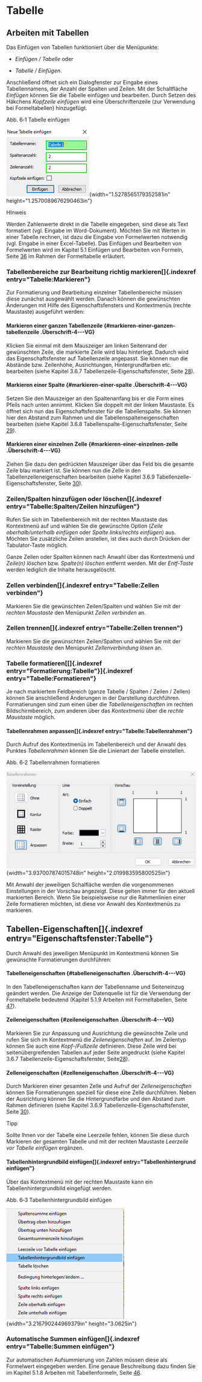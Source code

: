 # Tabelle

## Arbeiten mit Tabellen

Das Einfügen von Tabellen funktioniert über die Menüpunkte:

- *Einfügen / Tabelle* oder

- *Tabelle / Einfügen*.

Anschließend öffnet sich ein Dialogfenster zur Eingabe eines
Tabellennamens, der Anzahl der Spalten und Zeilen. Mit der Schaltfläche
*Einfügen* können Sie die Tabelle einfügen und bearbeiten. Durch Setzen
des Häkchens *Kopfzeile einfügen* wird eine Überschriftenzeile (zur
Verwendung bei Formeltabellen) hinzugefügt.

Abb. 6‑1 Tabelle einfügen

![](img/image106.png){width="1.5278565179352581in"
height="1.2570089676290463in"}

HInweis

Werden Zahlenwerte direkt in die Tabelle eingegeben, sind diese als Text
formatiert (vgl. Eingabe im Word-Dokument). Möchten Sie mit Werten in
einer Tabelle rechnen, ist dazu die Eingabe von Formelwerten notwendig
(vgl. Eingabe in einer Excel-Tabelle). Das Einfügen und Bearbeiten von
Formelwerten wird im Kapitel 5.1 Einfügen und Bearbeiten von Formeln,
Seite [36](#einfügen-und-bearbeiten-von-formeln) im Rahmen der
Formeltabelle erläutert.

### Tabellenbereiche zur Bearbeitung richtig markieren[]{.indexref entry="Tabelle:Markieren"}

Zur Formatierung und Bearbeitung einzelner Tabellenbereiche müssen diese
zunächst ausgewählt werden. Danach können die gewünschten Änderungen mit
Hilfe des Eigenschaftsfensters und Kontextmenüs (rechte Maustaste)
ausgeführt werden:

#### Markieren einer ganzen Tabellenzeile {#markieren-einer-ganzen-tabellenzeile .Überschrift-4---VG}

Klicken Sie einmal mit dem Mauszeiger am linken Seitenrand der
gewünschten Zeile, die markierte Zeile wird blau hinterlegt. Dadurch
wird das Eigenschaftsfenster auf Tabellenzeile angepasst. Sie können nun
die Abstände bzw. Zeilenhöhe, Ausrichtungen, Hintergrundfarben etc.
bearbeiten (siehe Kapitel 3.6.7 Tabellenzeile-Eigenschaftsfenster, Seite
[28](#tabellenzeile-eigenschaftsfenster)).

#### Markieren einer Spalte {#markieren-einer-spalte .Überschrift-4---VG}

Setzen Sie den Mauszeiger an den Spaltenanfang bis er die Form eines
Pfeils nach unten annimmt. Klicken Sie doppelt mit der linken Maustaste.
Es öffnet sich nun das Eigenschaftsfenster für die Tabellenspalte. Sie
können hier den Abstand zum Rahmen und die Tabellenspalteneigenschaften
bearbeiten (siehe Kapitel 3.6.8 Tabellenspalte-Eigenschaftsfenster,
Seite [29](#tabellenspalte-eigenschaftsfenster)).

#### Markieren einer einzelnen Zelle {#markieren-einer-einzelnen-zelle .Überschrift-4---VG}

Ziehen Sie dazu den gedrückten Mauszeiger über das Feld bis die gesamte
Zeile blau markiert ist. Sie können nun die Zelle in den
Tabellenzelleneigenschaften bearbeiten (siehe Kapitel 3.6.9
Tabellenzelle-Eigenschaftsfenster, Seite
[30](#tabellenzelle-eigenschaftsfenster)).

### Zeilen/Spalten hinzufügen oder löschen[]{.indexref entry="Tabelle:Spalten/Zeilen hinzufügen"}

Rufen Sie sich im Tabellenbereich mit der rechten Maustaste das
Kontextmenü auf und wählen Sie die gewünschte Option (*Zeile
oberhalb/unterhalb einfügen* oder *Spalte links/rechts einfügen*) aus.
Möchten Sie zusätzliche Zeilen anstellen, ist dies auch durch Drücken
der Tabulator-Taste möglich.

Ganze Zeilen oder Spalten können nach Anwahl über das Kontextmenü und
*Zeile(n) löschen* bzw. *Spalte(n) löschen* entfernt werden. Mit der
*Entf-Taste* werden lediglich die Inhalte herausgelöscht.

### Zellen verbinden[]{.indexref entry="Tabelle:Zellen verbinden"}

Markieren Sie die gewünschten Zeilen/Spalten und wählen Sie mit der
*rechten Maustaste* den Menüpunkt *Zellen verbinden* an.

### Zellen trennen[]{.indexref entry="Tabelle:Zellen trennen"}

Markieren Sie die gewünschten Zeilen/Spalten und wählen Sie mit der
*rechten Maustaste* den Menüpunkt *Zellenverbindung lösen* an.

### Tabelle formatieren[[]{.indexref entry="Formatierung:Tabelle"}]{.indexref entry="Tabelle:Formatieren"}

Je nach markiertem Feldbereich (ganze Tabelle / Spalten / Zeilen /
Zellen) können Sie anschließend Änderungen in der Darstellung
durchführen. Formatierungen sind zum einen über die
*Tabelleneigenschaften* im rechten Bildschirmbereich, zum anderen über
das *Kontextmenü* über die *rechte Maustaste* möglich.

#### Tabellenrahmen anpassen[]{.indexref entry="Tabelle:Tabellenrahmen"}

Durch Aufruf des Kontextmenüs im Tabellenbereich und der Anwahl des
Punktes *Tabellenrahmen* können Sie die Linienart der Tabelle
einstellen.

Abb. 6‑2 Tabellenrahmen formatieren

![](img/image107.png){width="3.937007874015748in"
height="2.019983595800525in"}

Mit Anwahl der jeweiligen Schalfläche werden die vorgenommenen
Einstellungen in der Vorschau angezeigt. Diese gelten immer für den
aktuell markierten Bereich. Wenn Sie beispielsweise nur die Rahmenlinien
einer Zeile formatieren möchten, ist diese vor Anwahl des Kontextmenüs
zu markieren.

## Tabellen-Eigenschaften[]{.indexref entry="Eigenschaftsfenster:Tabelle"}

Durch Anwahl des jeweiligen Menüpunkt im Kontextmenü können Sie
gewünschte Formatierungen durchführen:

#### Tabelleneigenschaften {#tabelleneigenschaften .Überschrift-4---VG}

In den Tabelleneigenschaften kann der Tabellenname und Seiteneinzug
geändert werden. Die Anzeige der Datenquelle ist für die Verwendung der
Formeltabelle bedeutend (Kapitel 5.1.9 Arbeiten mit Formeltabellen,
Seite [47](#arbeiten-mit-formeltabellen)).

#### Zeileneigenschaften {#zeileneigenschaften .Überschrift-4---VG}

Markieren Sie zur Anpassung und Ausrichtung die gewünschte Zeile und
rufen Sie sich im Kontextmenü die *Zeileneigenschaften* auf. Im
Zeilentyp können Sie auch eine *Kopf-*/*Fußzeile* definieren. Diese
Zeile wird bei seitenübergreifenden Tabellen auf jeder Seite angedruckt
(siehe Kapitel 3.6.7 Tabellenzeile-Eigenschaftsfenster,
Seite[28](#tabellenzeile-eigenschaftsfenster)).

#### Zelleneigenschaften {#zelleneigenschaften .Überschrift-4---VG}

Durch Markieren einer gesamten Zelle und Aufruf der
*Zelleneigenschaften* können Sie Formatierungen speziell für diese eine
Zelle durchführen. Neben der Ausrichtung können Sie die Hintergrundfarbe
und den Abstand zum Rahmen definieren (siehe Kapitel 3.6.9
Tabellenzelle-Eigenschaftsfenster, Seite
[30](#tabellenzelle-eigenschaftsfenster)).

Tipp

Sollte Ihnen vor der Tabelle eine Leerzeile fehlen, können Sie diese
durch Markieren der gesamten Tabelle und mit der rechten Maustaste
*Leerzeile vor Tabelle einfügen* ergänzen.

#### Tabellenhintergrundbild einfügen[]{.indexref entry="Tabellenhintergrund einfügen"}

Über das Kontextmenü mit der rechten Maustaste kann ein
Tabellenhintergrundbild eingefügt werden.

Abb. 6‑3 Tabellenhintergrundbild einfügen

![](img/image108.png){width="3.216790244969379in"
height="3.0625in"}

### Automatische Summen einfügen[]{.indexref entry="Tabelle:Summen einfügen"}

Zur automatischen Aufsummierung von Zahlen müssen diese als Formelwert
eingegeben werden. Eine genaue Beschreibung dazu finden Sie im Kapitel
5.1.8 Arbeiten mit Tabellenformeln, Seite
[46](#arbeiten-mit-tabellenformeln).